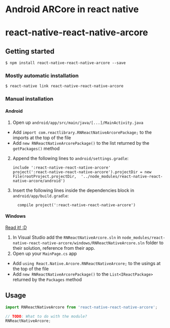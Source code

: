 # Android ARCore in react native



# react-native-react-native-arcore

## Getting started

`$ npm install react-native-react-native-arcore --save`

### Mostly automatic installation

`$ react-native link react-native-react-native-arcore`

### Manual installation


#### Android

1. Open up `android/app/src/main/java/[...]/MainActivity.java`
  - Add `import com.reactlibrary.RNReactNativeArcorePackage;` to the imports at the top of the file
  - Add `new RNReactNativeArcorePackage()` to the list returned by the `getPackages()` method
2. Append the following lines to `android/settings.gradle`:
  	```
  	include ':react-native-react-native-arcore'
  	project(':react-native-react-native-arcore').projectDir = new File(rootProject.projectDir, 	'../node_modules/react-native-react-native-arcore/android')
  	```
3. Insert the following lines inside the dependencies block in `android/app/build.gradle`:
  	```
      compile project(':react-native-react-native-arcore')
  	```

#### Windows
[Read it! :D](https://github.com/ReactWindows/react-native)

1. In Visual Studio add the `RNReactNativeArcore.sln` in `node_modules/react-native-react-native-arcore/windows/RNReactNativeArcore.sln` folder to their solution, reference from their app.
2. Open up your `MainPage.cs` app
  - Add `using React.Native.Arcore.RNReactNativeArcore;` to the usings at the top of the file
  - Add `new RNReactNativeArcorePackage()` to the `List<IReactPackage>` returned by the `Packages` method


## Usage
```javascript
import RNReactNativeArcore from 'react-native-react-native-arcore';

// TODO: What to do with the module?
RNReactNativeArcore;
```
  
